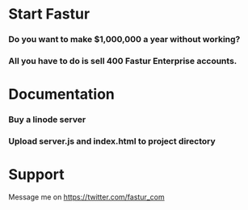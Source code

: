# Start Fastur
### Do you want to make $1,000,000 a year without working?
### All you have to do is sell 400 Fastur Enterprise accounts.


# Documentation
### Buy a linode server 
### Upload server.js and index.html to project directory

# Support
Message me on https://twitter.com/fastur_com
